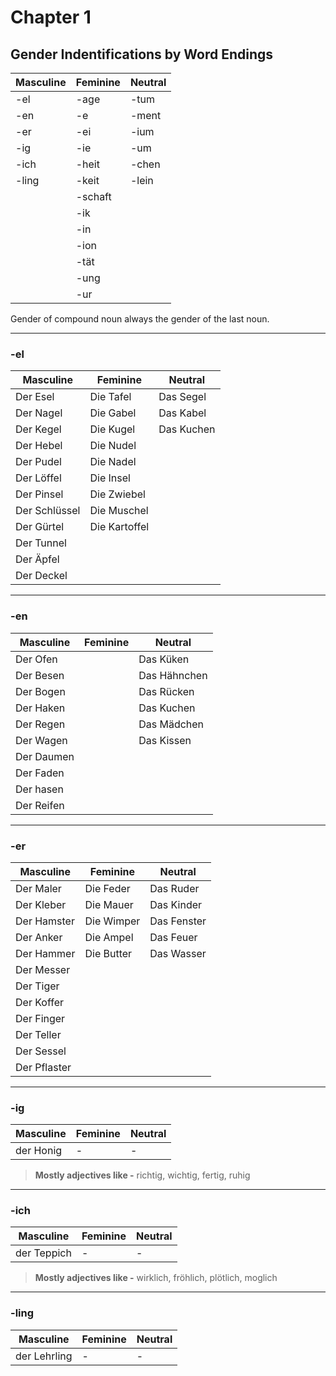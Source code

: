 # Chapter 1

## Gender Indentifications by Word Endings

|   Masculine|  Feminine|  Neutral|
|------------|----------|---------|
|   -el      | -age     |  -tum   |
|   -en      | -e       |  -ment  |
|   -er      | -ei      |  -ium   |
|   -ig      | -ie      |  -um    |
|   -ich     | -heit    |  -chen  |
|   -ling    | -keit    |  -lein  |
|            | -schaft  |         |
|            | -ik      |         |
|            | -in      |         |
|            | -ion     |         |
|            | -tät     |         |
|            | -ung     |         |
|            | -ur      |         |

Gender of compound noun always the gender of the last noun.

---

### -el

Masculine     | Feminine      | Neutral
--------------|---------------|---------
 Der Esel     | Die Tafel     | Das Segel
 Der Nagel    | Die Gabel     | Das Kabel
 Der Kegel    | Die Kugel     | Das Kuchen
 Der Hebel    | Die Nudel     |
 Der Pudel    | Die Nadel     |
 Der Löffel   | Die Insel     |
 Der Pinsel   | Die Zwiebel   |
 Der Schlüssel| Die Muschel   |
 Der Gürtel   | Die Kartoffel |
 Der Tunnel   |               |
 Der Äpfel    |               |
 Der Deckel   |               |

---

### -en

Masculine   | Feminine| Neutral
------------|---------|---------
 Der Ofen   |         | Das Küken
 Der Besen  |         | Das Hähnchen
 Der Bogen  |         | Das Rücken
 Der Haken  |         | Das Kuchen
 Der Regen  |         | Das Mädchen
 Der Wagen  |         | Das Kissen
 Der Daumen |         |
 Der Faden  |         |
 Der hasen  |         |
 Der Reifen |         |

---

### -er

Masculine     | Feminine   | Neutral
--------------|------------|---------
 Der Maler    | Die Feder  | Das Ruder
 Der Kleber   | Die Mauer  | Das Kinder
 Der Hamster  | Die Wimper | Das Fenster
 Der Anker    | Die Ampel  | Das Feuer
 Der Hammer   | Die Butter | Das Wasser
 Der Messer   |            |
 Der Tiger    |            |
 Der Koffer   |            |
 Der Finger   |            |
 Der Teller   |            |
 Der Sessel   |            |
 Der Pflaster |            |

---

### -ig

Masculine  | Feminine | Neutral
-----------|----------|---------
 der Honig | - | -

> **Mostly adjectives like -**  richtig, wichtig, fertig, ruhig
---

### -ich

Masculine    | Feminine | Neutral
-------------|----------|---------
 der Teppich | - | -

> **Mostly adjectives like -** wirklich, fröhlich, plötlich, moglich

---

### -ling

Masculine     | Feminine | Neutral
--------------|----------|---------
 der Lehrling | - | -

